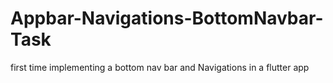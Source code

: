 # Appbar-Navigations-BottomNavbar-Task
first time implementing a bottom nav bar and Navigations in a flutter app
